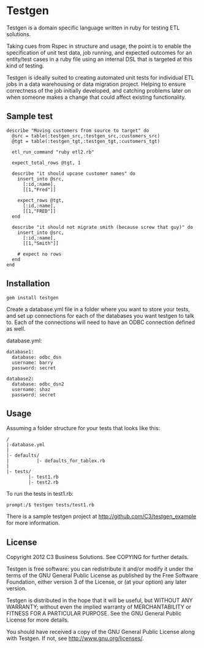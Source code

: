 Testgen
=======

Testgen is a domain specific language written in ruby for testing ETL solutions.

Taking cues from Rspec in structure and usage, the point is to enable
the specification of unit test data, job running, and expected outcomes
for an entity/test cases in a ruby file using an internal DSL that is
targeted at this kind of testing.

Testgen is ideally suited to creating automated unit tests for
individual ETL jobs in a data warehousing or data migration project.
Helping to ensure correctness of the job initially developed, and
catching problems later on when someone makes a change that could affect
existing functionality.

Sample test
---------

    describe "Moving customers from source to target" do
      @src = table(:testgen_src,:testgen_src,:customers_src)
      @tgt = table(:testgen_tgt,:testgen_tgt,:customers_tgt)

      etl_run_command "ruby etl2.rb"

      expect_total_rows @tgt, 1

      describe "it should upcase customer names" do
        insert_into @src,
          [:id,:name],
          [[1,"Fred"]]

        expect_rows @tgt,
          [:id,:name],
          [[1,"FRED"]]
      end

      describe "it should not migrate smith (because screw that guy)" do
        insert_into @src,
          [:id,:name],
          [[1,"Smith"]]

        # expect no rows
      end
    end

Installation
------------
    gem install testgen
    
Create a database.yml file in a folder where you want to store your
tests, and set up connections for each of the databases you want testgen
to talk to. Each of the connections will need to have an ODBC connection
defined as well.

database.yml:

    database1:
      database: odbc_dsn
      username: barry
      password: secret

    database2:
      database: odbc_dsn2
      username: shaz
      password: secret

Usage
-----
Assuming a folder structure for your tests that looks like this:

    /
    |-database.yml
    |
    |- defaults/
    |          |- defaults_for_tablex.rb
    |
    |- tests/
            |- test1.rb
            |- test2.rb

To run the tests in test1.rb:

    prompt:/$ testgen tests/test1.rb

There is a sample testgen project at
http://github.com/C3/testgen_example for more information.


License
-------

Copyright 2012 C3 Business Solutions. See COPYING for further details.

Testgen is free software: you can redistribute it and/or modify
it under the terms of the GNU General Public License as published by
the Free Software Foundation, either version 3 of the License, or
(at your option) any later version.

Testgen is distributed in the hope that it will be useful,
but WITHOUT ANY WARRANTY; without even the implied warranty of
MERCHANTABILITY or FITNESS FOR A PARTICULAR PURPOSE.  See the
GNU General Public License for more details.

You should have received a copy of the GNU General Public License
along with Testgen.  If not, see <http://www.gnu.org/licenses/>.
